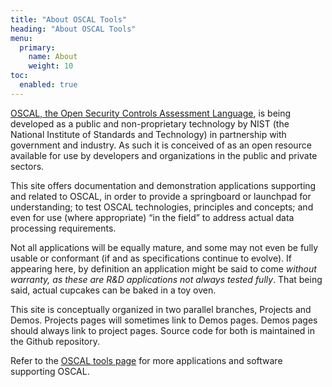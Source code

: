 ```yaml
---
title: "About OSCAL Tools"
heading: "About OSCAL Tools"
menu:
  primary:
    name: About
    weight: 10
toc:
  enabled: true
---
```


[OSCAL, the Open Security Controls Assessment Language](http://pages.nist.gov/OSCAL), is being developed as a public and non-proprietary technology by NIST (the National Institute of Standards and Technology) in partnership with government and industry. As such it is conceived of as an open resource available for use by developers and organizations in the public and private sectors.

This site offers documentation and demonstration applications supporting and related to OSCAL, in order to provide a springboard or launchpad for understanding; to test OSCAL technologies, principles and concepts; and even for use (where appropriate) <q>in the field</q> to address actual data processing requirements.

Not all applications will be equally mature, and some may not even be fully usable or conformant (if and as specifications continue to evolve). If appearing here, by definition an application might be said to come *without warranty, as these are R&amp;D applications not always tested fully*. That being said, actual cupcakes can be baked in a toy oven.

This site is conceptually organized in two parallel branches, Projects and Demos. Projects pages will sometimes link to Demos pages. Demos pages should always link to project pages. Source code for both is maintained in the Github repository.

Refer to the [OSCAL tools page](https://pages.nist.gov/OSCAL/tools/) for more applications and software supporting OSCAL.



